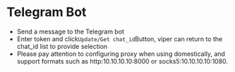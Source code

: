 # Telegram Bot

+ Send a message to the Telegram bot
+ Enter token and click`Update/Get chat_id`Button, viper can return to the chat_id list to provide selection
+ Please pay attention to configuring proxy when using domestically, and support formats such as http:10.10.10.10:8000 or socks5:10.10.10.10:1080.
